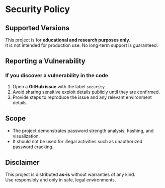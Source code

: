 # Security Policy

## Supported Versions

This project is for **educational and research purposes only**.  
It is not intended for production use. No long-term support is guaranteed.

## Reporting a Vulnerability

### If you discover a vulnerability in the code
1. Open a **GitHub issue** with the label `security`.
2. Avoid sharing sensitive exploit details publicly until they are confirmed.
3. Provide steps to reproduce the issue and any relevant environment details.

## Scope
- The project demonstrates password strength analysis, hashing, and visualization.  
- It should not be used for illegal activities such as unauthorized password cracking.

## Disclaimer
This project is distributed **as-is** without warranties of any kind.  
Use responsibly and only in safe, legal environments.
